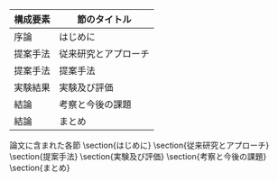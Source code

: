 構成要素 | 節のタイトル
 --- | --- 
序論 | はじめに
提案手法 | 従来研究とアプローチ
提案手法 | 提案手法
実験結果 | 実験及び評価
結論 | 考察と今後の課題
結論 | まとめ

論文に含まれた各節
\section{はじめに}
\section{従来研究とアプローチ}
\section{提案手法}
\section{実験及び評価}
\section{考察と今後の課題}
\section{まとめ}

